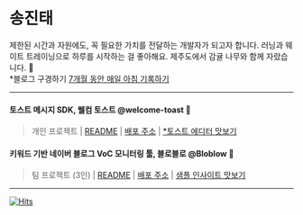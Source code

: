 # 송진태

제한된 시간과 자원에도, 꼭 필요한 가치를 전달하는 개발자가 되고자 합니다. 러닝과 웨이트 트레이닝으로 하루를 시작하는 걸 좋아해요. 제주도에서 감귤 나무와 함께 자랐습니다. 🍊 <br/>*블로그 구경하기 [7개월 동안 매일 아침 기록하기](https://www.as-tao.com/all/review-w48)

---

#### 토스트 메시지 SDK, 웰컴 토스트 @welcome-toast 🍞
> 개인 프로젝트 | [README](https://github.com/welcome-toast/welcome-toast?tab=readme-ov-file#welcome-toast) | [배포 주소](https://welcome-toast.com) | [*토스트 에디터 맛보기](https://welcome-toast.com/toast/sample)

#### 키워드 기반 네이버 블로그 VoC 모니터링 툴, 블로블로 @Bloblow 📣
> 팀 프로젝트 (3인) | [README](https://github.com/Team-Bloblow/Bloblow-Client?tab=readme-ov-file#bloblow) | [배포 주소](https://bloblow.site) | [샘플 인사이트 맛보기](https://bloblow.netlify.app/dashboard/sample)

---
[![Hits](https://hits.seeyoufarm.com/api/count/incr/badge.svg?url=https%3A%2F%2Fgithub.com%2Fjin-ttao&count_bg=%23000000&title_bg=%23000000&icon=&icon_color=%23E7E7E7&title=hits&edge_flat=true)](https://hits.seeyoufarm.com)
